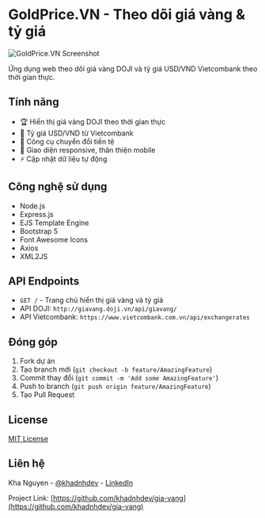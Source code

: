 # GoldPrice.VN - Theo dõi giá vàng & tỷ giá

![GoldPrice.VN Screenshot](public/images/screenshot.png)

Ứng dụng web theo dõi giá vàng DOJI và tỷ giá USD/VND Vietcombank theo thời gian thực.

## Tính năng

- 🏆 Hiển thị giá vàng DOJI theo thời gian thực
- 💱 Tỷ giá USD/VND từ Vietcombank
- 🔄 Công cụ chuyển đổi tiền tệ
- 📱 Giao diện responsive, thân thiện mobile
- ⚡ Cập nhật dữ liệu tự động

## Công nghệ sử dụng

- Node.js
- Express.js
- EJS Template Engine
- Bootstrap 5
- Font Awesome Icons
- Axios
- XML2JS

## API Endpoints

- `GET /` - Trang chủ hiển thị giá vàng và tỷ giá
- API DOJI: `http://giavang.doji.vn/api/giavang/`
- API Vietcombank: `https://www.vietcombank.com.vn/api/exchangerates`

## Đóng góp

1. Fork dự án
2. Tạo branch mới (`git checkout -b feature/AmazingFeature`)
3. Commit thay đổi (`git commit -m 'Add some AmazingFeature'`)
4. Push to branch (`git push origin feature/AmazingFeature`)
5. Tạo Pull Request

## License

[MIT License](LICENSE)

## Liên hệ

Kha Nguyen - [@khadnhdev](https://github.com/khadnhdev) - [LinkedIn](https://www.linkedin.com/in/khadnh/)

Project Link: [https://github.com/khadnhdev/gia-vang](https://github.com/khadnhdev/gia-vang)